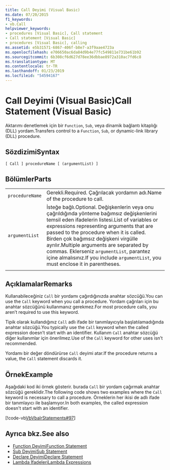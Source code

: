 ```yaml
---
title: Call Deyimi (Visual Basic)
ms.date: 07/20/2015
f1_keywords:
- vb.Call
helpviewer_keywords:
- procedures [Visual Basic], Call statement
- Call statement [Visual Basic]
- procedures [Visual Basic], calling
ms.assetid: e5b31571-6867-406f-b8e7-a3f9aae4723a
ms.openlocfilehash: e706650ac6da84d9b4e77fc549811e731be61b92
ms.sourcegitcommit: 6b308cf6d627d78ee36dbbae8972a310ac7fd6c8
ms.translationtype: MT
ms.contentlocale: tr-TR
ms.lasthandoff: 01/23/2019
ms.locfileid: "54594167"
---
```

# <a name="call-statement-visual-basic"></a><span data-ttu-id="c6bda-102">Call Deyimi (Visual Basic)</span><span class="sxs-lookup"><span data-stu-id="c6bda-102">Call Statement (Visual Basic)</span></span>
<span data-ttu-id="c6bda-103">Aktarımı denetlemek için bir `Function`, `Sub`, veya dinamik bağlantı kitaplığı (DLL) yordam.</span><span class="sxs-lookup"><span data-stu-id="c6bda-103">Transfers control to a `Function`, `Sub`, or dynamic-link library (DLL) procedure.</span></span>  
  
## <a name="syntax"></a><span data-ttu-id="c6bda-104">Sözdizimi</span><span class="sxs-lookup"><span data-stu-id="c6bda-104">Syntax</span></span>  
  
```  
[ Call ] procedureName [ (argumentList) ]  
```  
  
## <a name="parts"></a><span data-ttu-id="c6bda-105">Bölümler</span><span class="sxs-lookup"><span data-stu-id="c6bda-105">Parts</span></span>  
|||
|---|---|
|`procedureName`|<span data-ttu-id="c6bda-106">Gerekli.</span><span class="sxs-lookup"><span data-stu-id="c6bda-106">Required.</span></span> <span data-ttu-id="c6bda-107">Çağrılacak yordamın adı.</span><span class="sxs-lookup"><span data-stu-id="c6bda-107">Name of the procedure to call.</span></span>|
|`argumentList`|<span data-ttu-id="c6bda-108">İsteğe bağlı.</span><span class="sxs-lookup"><span data-stu-id="c6bda-108">Optional.</span></span> <span data-ttu-id="c6bda-109">Değişkenlerin veya onu çağrıldığında yönteme bağımsız değişkenlerini temsil eden ifadelerin listesi.</span><span class="sxs-lookup"><span data-stu-id="c6bda-109">List of variables or expressions representing arguments that are passed to the procedure when it is called.</span></span> <span data-ttu-id="c6bda-110">Birden çok bağımsız değişkeni virgülle ayrılır.</span><span class="sxs-lookup"><span data-stu-id="c6bda-110">Multiple arguments are separated by commas.</span></span> <span data-ttu-id="c6bda-111">Eklerseniz `argumentList`, parantez içine almalısınız.</span><span class="sxs-lookup"><span data-stu-id="c6bda-111">If you include `argumentList`, you must enclose it in parentheses.</span></span>|
|||
  
## <a name="remarks"></a><span data-ttu-id="c6bda-112">Açıklamalar</span><span class="sxs-lookup"><span data-stu-id="c6bda-112">Remarks</span></span>  
 <span data-ttu-id="c6bda-113">Kullanabileceğiniz `Call` bir yordamı çağırdığınızda anahtar sözcüğü.</span><span class="sxs-lookup"><span data-stu-id="c6bda-113">You can use the `Call` keyword when you call a procedure.</span></span> <span data-ttu-id="c6bda-114">Yordam çağrıları için bu anahtar sözcüğünü kullanmanız gerekmez.</span><span class="sxs-lookup"><span data-stu-id="c6bda-114">For most procedure calls, you aren’t required to use this  keyword.</span></span>  
  
 <span data-ttu-id="c6bda-115">Tipik olarak kullandığınız `Call` adlı ifade bir tanımlayıcıyla başlatılamadığında anahtar sözcüğü.</span><span class="sxs-lookup"><span data-stu-id="c6bda-115">You typically use the `Call` keyword when the called expression doesn’t start with an identifier.</span></span> <span data-ttu-id="c6bda-116">Kullanım `Call` anahtar sözcüğü diğer kullanımlar için önerilmez.</span><span class="sxs-lookup"><span data-stu-id="c6bda-116">Use of the `Call` keyword for other uses isn’t recommended.</span></span>  
  
 <span data-ttu-id="c6bda-117">Yordamı bir değer döndürürse `Call` deyimi atar.</span><span class="sxs-lookup"><span data-stu-id="c6bda-117">If the procedure returns a value, the `Call` statement discards it.</span></span>  
  
## <a name="example"></a><span data-ttu-id="c6bda-118">Örnek</span><span class="sxs-lookup"><span data-stu-id="c6bda-118">Example</span></span>  
 <span data-ttu-id="c6bda-119">Aşağıdaki kod iki örnek gösterir. burada `Call` bir yordam çağırmak anahtar sözcüğü gereklidir.</span><span class="sxs-lookup"><span data-stu-id="c6bda-119">The following code shows two examples where the `Call` keyword is necessary to call a procedure.</span></span> <span data-ttu-id="c6bda-120">Örneklerin her ikisi de adlı ifade bir tanımlayıcı ile başlamıyor.</span><span class="sxs-lookup"><span data-stu-id="c6bda-120">In both examples, the called expression doesn't start with an identifier.</span></span>  
  
 [!code-vb[VbVbalrStatements#97](../../../visual-basic/language-reference/error-messages/codesnippet/VisualBasic/call-statement_1.vb)]  
  
## <a name="see-also"></a><span data-ttu-id="c6bda-121">Ayrıca bkz.</span><span class="sxs-lookup"><span data-stu-id="c6bda-121">See also</span></span>
- [<span data-ttu-id="c6bda-122">Function Deyimi</span><span class="sxs-lookup"><span data-stu-id="c6bda-122">Function Statement</span></span>](../../../visual-basic/language-reference/statements/function-statement.md)
- [<span data-ttu-id="c6bda-123">Sub Deyimi</span><span class="sxs-lookup"><span data-stu-id="c6bda-123">Sub Statement</span></span>](../../../visual-basic/language-reference/statements/sub-statement.md)
- [<span data-ttu-id="c6bda-124">Declare Deyimi</span><span class="sxs-lookup"><span data-stu-id="c6bda-124">Declare Statement</span></span>](../../../visual-basic/language-reference/statements/declare-statement.md)
- [<span data-ttu-id="c6bda-125">Lambda İfadeleri</span><span class="sxs-lookup"><span data-stu-id="c6bda-125">Lambda Expressions</span></span>](../../../visual-basic/programming-guide/language-features/procedures/lambda-expressions.md)
